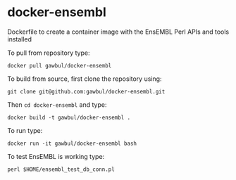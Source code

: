 docker-ensembl
==============

Dockerfile to create a container image with the EnsEMBL Perl APIs and tools installed

To pull from repository type:

```
docker pull gawbul/docker-ensembl
```

To build from source, first clone the repository using:

```
git clone git@github.com:gawbul/docker-ensembl.git
```

Then `cd docker-ensembl` and type:

```
docker build -t gawbul/docker-ensembl .
```

To run type:

```
docker run -it gawbul/docker-ensembl bash
```

To test EnsEMBL is working type:

```
perl $HOME/ensembl_test_db_conn.pl
```
